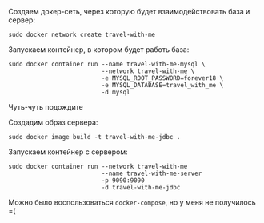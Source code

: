 Создаем докер-сеть, через которую будет взаимодействовать база и сервер:
```
sudo docker network create travel-with-me
```

Запускаем контейнер, в котором будет работь база:
```
sudo docker container run --name travel-with-me-mysql \ 
                          --network travel-with-me \
                          -e MYSQL_ROOT_PASSWORD=forever18 \
                          -e MYSQL_DATABASE=travel_with_me \
                          -d mysql
```

Чуть-чуть подождите

Создадим образ сервера: 
```
sudo docker image build -t travel-with-me-jdbc .
```

Запускаем контейнер с сервером:
```
sudo docker container run --network travel-with-me 
                          --name travel-with-me-server 
                          -p 9090:9090 
                          -d travel-with-me-jdbc
```

Можно было воспользоваться `docker-compose`, но у меня не получилось =(
